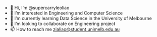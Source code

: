 - 👋 Hi, I’m @supercarryleoliao
- 👀 I’m interested in Engineering and Computer Science
- 🌱 I’m currently learning Data Science in the University of Melbourne
- 💞️ I’m looking to collaborate on Engineering project
- 📫 How to reach me zialiao@student.unimelb.edu.au

<!---
supercarryleoliao/supercarryleoliao is a ✨ special ✨ repository because its `README.md` (this file) appears on your GitHub profile.
You can click the Preview link to take a look at your changes.
--->
